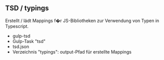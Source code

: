 ## TSD / typings
Erstellt / lädt Mappings f�r JS-Bibliotheken zur Verwendung von Typen in Typescript. 
- gulp-tsd
- Gulp-Task "tsd"
- tsd.json
- Verzeichnis "typings": output-Pfad für erstellte Mappings
